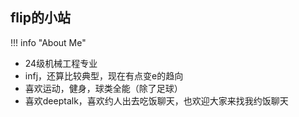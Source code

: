 flip的小站
---


!!! info "About Me" 
- 24级机械工程专业 
- infj，还算比较典型，现在有点变e的趋向
- 喜欢运动，健身，球类全能（除了足球）
- 喜欢deeptalk，喜欢约人出去吃饭聊天，也欢迎大家来找我约饭聊天


